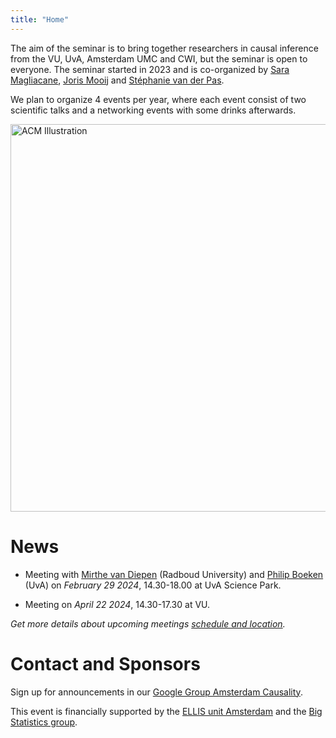 ```yaml
---
title: "Home"
---
```


The aim of the seminar is to bring together researchers in causal inference from the VU, UvA, Amsterdam UMC and CWI, but the seminar is open to everyone. The seminar started in 2023 and is co-organized by [Sara Magliacane](https://saramagliacane.github.io/), [Joris Mooij](https://staff.fnwi.uva.nl/j.m.mooij/) and [Stéphanie van der Pas](https://www.stephanievanderpas.nl/).

We plan to organize 4 events per year, where each event consist of two scientific talks and a networking events with some drinks afterwards.

<img src="/ACM_logo.png" alt="ACM Illustration" width="620px"/>

# News

* Meeting with [Mirthe van Diepen](https://www.cs.ru.nl/staff/Mirthe.van.Diepen/) (Radboud University) and [Philip Boeken](https://www.uva.nl/en/profile/b/o/p.a.boeken/p.a.boeken.html) (UvA) on *February 29 2024*, 14.30-18.00 at UvA Science Park.

* Meeting on *April 22 2024*, 14.30-17.30 at VU.

*Get more details about upcoming meetings [schedule and location](upcoming).*

# Contact and Sponsors

Sign up for announcements in our [Google Group Amsterdam Causality](https://groups.google.com/g/amscausality/about).

This event is financially supported by the [ELLIS unit Amsterdam](https://ellis.eu/units/amsterdam) and the [Big Statistics group](https://www.bigstatistics.nl/). 

